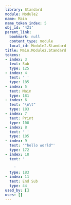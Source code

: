 ```yaml
---
library: Standard
module: Module2
name: Main
name_token_index: 5
obj_id: '421'
parent_link:
  bookmark: null
  content_type: module
  local_id: Module2.Standard
title: Main.Module2.Standard
tokens:
- index: 3
  text: Sub
  type: 125
- index: 4
  text: ' '
  type: 185
- index: 5
  text: Main
  type: 181
- index: 6
  text: "\n\t"
  type: 183
- index: 7
  text: Print
  type: 100
- index: 8
  text: ' '
  type: 185
- index: 9
  text: '"hello world"'
  type: 172
- index: 10
  text: '

    '
  type: 183
- index: 11
  text: End Sub
  type: 44
used_by: []
uses: []
---
```

